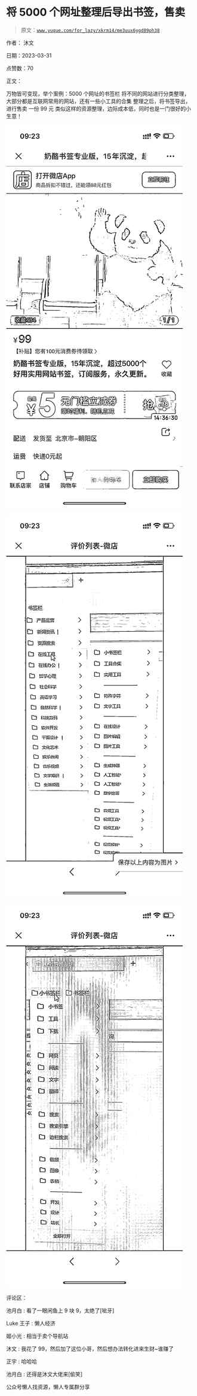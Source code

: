 # 将 5000 个网址整理后导出书签，售卖

> 原文：[`www.yuque.com/for_lazy/xkrm14/me3uux6ygd89ph38`](https://www.yuque.com/for_lazy/xkrm14/me3uux6ygd89ph38)



作者： 沐文



日期：2023-03-31



点赞数：70

<ne-hole id="u07d24348" data-lake-id="u07d24348">

正文：



万物皆可变现，举个案例：5000 个网址的书签栏 将不同的网站进行分类整理，大部分都是互联网常用的网站，还有一些小工具的合集 整理之后，将书签导出，进行售卖 一份 99 元 类似这样的资源整理，边际成本低，同时也是一门很好的小生意！



![](img/3423a51fda836b37d3d85878c5745853.png)



![](img/c074eafccb84fd146544794adcee0179.png)



![](img/171fb9721aaf1a21bfe991e39f4e1156.png)

<ne-hole id="udc88ecde" data-lake-id="udc88ecde">

评论区：



池月白 : 看了一眼闲鱼上 9 块 9，太绝了[呲牙]



Luke 王子 : 懒人经济



姬小光 : 相当于卖个导航站



沐文 : 我花了 99，然后加了这位小哥，然后想办法转化进来生财~谁赚了



正宇 : 哈哈哈



池月白 : 还得是沐文大佬来[偷笑]

<ne-hole id="u8885cd38" data-lake-id="u8885cd38">

公众号懒人找资源，懒人专属群分享

</ne-hole></ne-hole></ne-hole>